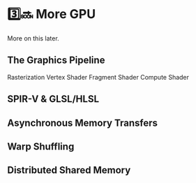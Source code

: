 # 3️⃣🔜 More GPU
More on this later.

## The Graphics Pipeline
Rasterization
Vertex Shader
Fragment Shader
Compute Shader

## SPIR-V & GLSL/HLSL

## Asynchronous Memory Transfers

## Warp Shuffling

## Distributed Shared Memory
